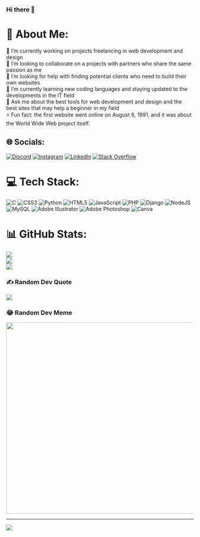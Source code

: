 ### Hi there 👋

# 💫 About Me:
🔭 I’m currently working on projects freelancing in web development and design<br>👯 I’m looking to collaborate on a projects with partners who share the same  passion as me<br>🤝 I’m looking for help with finding potential clients who need to build their own websites<br>🌱 I’m currently learning new coding languages and staying updated to the developments in the IT field   <br>💬 Ask me about the best tools for web development and design and the best sites that may help a beginner in my field<br>⚡ Fun fact: the first website went online on August 6, 1991, and it was about the World Wide Web project itself.


## 🌐 Socials:
[![Discord](https://img.shields.io/badge/Discord-%237289DA.svg?logo=discord&logoColor=white)](https://discord.gg/Rafik#2465) [![Instagram](https://img.shields.io/badge/Instagram-%23E4405F.svg?logo=Instagram&logoColor=white)](https://instagram.com/rafik_dev) [![LinkedIn](https://img.shields.io/badge/LinkedIn-%230077B5.svg?logo=linkedin&logoColor=white)](https://linkedin.com/in/https://www.linkedin.com/in/mohammed-rafik-bouras-9505b01ab) [![Stack Overflow](https://img.shields.io/badge/-Stackoverflow-FE7A16?logo=stack-overflow&logoColor=white)](https://stackoverflow.com/users/21490729) 

# 💻 Tech Stack:
![C](https://img.shields.io/badge/c-%2300599C.svg?style=for-the-badge&logo=c&logoColor=white) ![CSS3](https://img.shields.io/badge/css3-%231572B6.svg?style=for-the-badge&logo=css3&logoColor=white) ![Python](https://img.shields.io/badge/python-3670A0?style=for-the-badge&logo=python&logoColor=ffdd54) ![HTML5](https://img.shields.io/badge/html5-%23E34F26.svg?style=for-the-badge&logo=html5&logoColor=white) ![JavaScript](https://img.shields.io/badge/javascript-%23323330.svg?style=for-the-badge&logo=javascript&logoColor=%23F7DF1E) ![PHP](https://img.shields.io/badge/php-%23777BB4.svg?style=for-the-badge&logo=php&logoColor=white) ![Django](https://img.shields.io/badge/django-%23092E20.svg?style=for-the-badge&logo=django&logoColor=white) ![NodeJS](https://img.shields.io/badge/node.js-6DA55F?style=for-the-badge&logo=node.js&logoColor=white) ![MySQL](https://img.shields.io/badge/mysql-%2300f.svg?style=for-the-badge&logo=mysql&logoColor=white) ![Adobe Illustrator](https://img.shields.io/badge/adobeillustrator-%23FF9A00.svg?style=for-the-badge&logo=adobeillustrator&logoColor=white) ![Adobe Photoshop](https://img.shields.io/badge/adobephotoshop-%2331A8FF.svg?style=for-the-badge&logo=adobephotoshop&logoColor=white) ![Canva](https://img.shields.io/badge/Canva-%2300C4CC.svg?style=for-the-badge&logo=Canva&logoColor=white)
# 📊 GitHub Stats:
![](https://github-readme-stats.vercel.app/api?username=Rafik-MC&theme=blue-green&hide_border=false&include_all_commits=true&count_private=true)<br/>
![](https://github-readme-streak-stats.herokuapp.com/?user=Rafik-MC&theme=blue-green&hide_border=false)<br/>
![](https://github-readme-stats.vercel.app/api/top-langs/?username=Rafik-MC&theme=blue-green&hide_border=false&include_all_commits=true&count_private=true&layout=compact)

### ✍️ Random Dev Quote
![](https://quotes-github-readme.vercel.app/api?type=vetical&theme=radical)

### 😂 Random Dev Meme
<img src="https://random-memer.herokuapp.com/" width="512px"/>

---
[![](https://visitcount.itsvg.in/api?id=Rafik-MC&icon=0&color=0)](https://visitcount.itsvg.in)

<!-- Proudly created with GPRM ( https://gprm.itsvg.in ) -->
